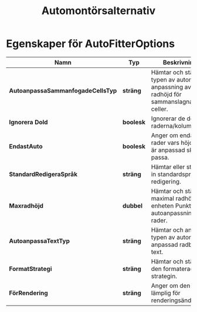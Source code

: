 ﻿---
title: Automontörsalternativ
second_title: Aspose.Cells Cloud Documen
linktitle: Automontörsalternativ
type: docs
url: /sv/auto-fitter-options/
keywords: Auto Fitter Options
description: Aspose.Cells Cloud REST API stöder hämta Excel-filer till olika typer av filformat. SDK stöder olika typer av utvecklingsspråk. Dessa inkluderar Android, C#, Go, Java, NodeJS, Perl, PHP, Python, Ruby och Swift.
weight: 79
kwords: Excel, Office Moln, REST API, Kalkylblad, PDF, CSV, Json, Markdown, Sparalternativ
---
# Egenskaper för AutoFitterOptions

Namn | Typ | Beskrivning | Anteckningar
------------ | ------------- | ------------- | -------------
**AutoanpassaSammanfogadeCellsTyp** | **sträng** | Hämtar och ställer in typen av automatisk anpassning av radhöjd för sammanslagna celler. |
**Ignorera Dold** | **boolesk** | Ignorerar de dolda raderna/kolumnerna. |
**EndastAuto** | **boolesk** | Anger om endast rader vars höjd inte är anpassad ska passa. |
**StandardRedigeraSpråk** | **sträng** | Hämtar eller ställer in standardspråk för redigering. |
**Maxradhöjd** | **dubbel** | Hämtar och ställer in maximal radhöjd (i enheten Punkt) vid autoanpassning av rader.
**AutoanpassaTextTyp** | **sträng** | Hämtar och anger typen av automatiskt anpassad radbruten text. |
**FormatStrategi** | **sträng** | Hämtar och ställer in den formaterade strategin. |
**FörRendering** | **sträng** | Anger om den är lämplig för renderingsändamål.
